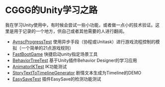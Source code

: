 # CGGG的Unity学习之路

我在学习Unity使用中，有时候会尝试一些小功能，或者做一点小的技术验证。这里是用于记录的一个地方，供自己或者其他需要的人进行翻阅。


* [AynscProgressTest](https://github.com/chenggongchina/unity_study/tree/main/AynscProgressTest) 使用异步手段（协程或Unitask）进行游戏流程控制的模拟（一个简单的21点游戏规则）
* [FastBootGame](https://github.com/chenggongchina/unity_study/tree/main/FastBootGame) 快捷启动unity指定场景工具
* [BehaviorTreeTest](https://github.com/chenggongchina/unity_study/tree/main/BehaviorTreeTest) 基于Unity插件Behavior Designer的学习应用
* [AnimatorIKTest](https://github.com/chenggongchina/unity_study/tree/main/AnimatorIKTest) IK功能测试
* [StoryTextToTimelineGenerator](https://github.com/chenggongchina/unity_study/tree/main/StoryTextToTimelineGenerator) 剧情文本生成为Timeline的DEMO
* [EasySaveTest](https://github.com/chenggongchina/unity_study/tree/main/EasySaveTest) 插件EasySave的检测功能测试